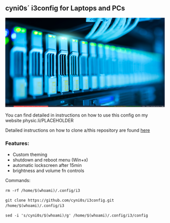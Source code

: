 ## cyni0s´ i3config for Laptops and PCs

![Theme Screenshot](theme-screenshot.png)

You can find detailed in instructions on how to use this config on my website physic.li/PLACEHOLDER

Detailed instructions on how to clone a/this repository are found [here](https://physic.li/PLACEHOLDER)

### Features:
* Custom theming
* shutdown and reboot menu (Win+x)
* automatic lockscreen after 15min
* brightness and volume fn controls

Commands:

`rm -rf /home/$(whoami)/.config/i3`

`git clone https://github.com/cyni0s/i3config.git /home/$(whoami)/.config/i3`

`sed -i 's/cyni0s/$(whoami)/g' /home/$(whoami)/.config/i3/config`
